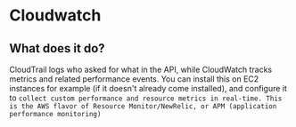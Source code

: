 # Cloudwatch

## What does it do?

CloudTrail logs who asked for what in the API, while CloudWatch tracks metrics and related performance events. You can install this on EC2 instances for example (if it doesn't already come installed), and configure it to `collect custom performance and resource metrics in real-time. This is the AWS flavor of Resource Monitor/NewRelic, or APM (application performance monitoring)`